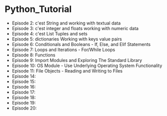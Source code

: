 # Python_Tutorial

- Episode 2: c'est String and working with textual data
- Episode 3: c'est integer and floats working with numeric data
- Episode 4: c'est List Tuples and sets
- Episode 5: dictionaries Working with keys value pairs
- Episode 6: Conditionals and Booleans - If, Else, and Elif Statements
- Episode 7: Loops and Iterations - For/While Loops
- Episode 8: Functions
- Episode 9: Import Modules and Exploring The Standard Library
- Episode 10: OS Module - Use Underlying Operating System Functionality
- Episode 11: File Objects - Reading and Writing to Files
- Episode 14:
- Episode 15:
- Episode 16:
- Episode 17:
- Episode 18:
- Episode 19:
- Episode 20:
